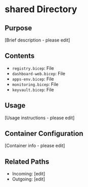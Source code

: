 
# shared Directory

## Purpose
[Brief description - please edit]

## Contents
- `registry.bicep`: File
- `dashboard-web.bicep`: File
- `apps-env.bicep`: File
- `monitoring.bicep`: File
- `keyvault.bicep`: File

## Usage
[Usage instructions - please edit]

## Container Configuration
[Container info - please edit]

## Related Paths
- Incoming: [edit]
- Outgoing: [edit]
